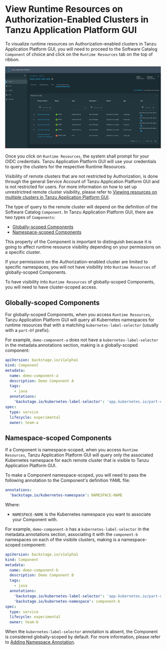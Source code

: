 # View Runtime Resources on Authorization-Enabled Clusters in Tanzu Application Platform GUI

To visualize runtime resources on Authorization-enabled clusters in Tanzu Application Platform GUI, you will need to proceed to the Software Catalog `Component` of choice and click on the `Runtime Resources` tab on the top of ribbon.

![Screenshot of Runtime Resources](./../images/tap-gui-multiple-clusters.png)

Once you click on `Runtime Resources`, the system shall prompt for your OIDC credentials. Tanzu Application Platform GUI will use your credentials to query the clusters for the respective Runtime Resources.

Visibility of remote clusters that are not restricted by Authorization, is done through the general Service Account of Tanzu Application Platform GUI and is not restricted for users. For more information on how to set up unrestrictred remote cluster visibility, please refer to [Viewing resources on multiple clusters in Tanzu Application Platform GUI](./../cluster-view-setup.md).

The type of query to the remote cluster will depend on the definition of the Software Catalog `Component`. In Tanzu Application Platform GUI, there are two types of `Components`:
  
  - [Globally-scoped Components](#-globally-scoped-components)
  - [ Namespace-scoped Components](#-namespace-scoped-components)

This property of the Component is important to distinguish because it is going to affect runtime resource visibility depending on your permissions on a specific cluster.

If your permissions on the Authorization-enabled cluster are limited to specific namespaces, you will not have visibility into `Runtime Resources` of globally-scoped Components.

To have visibility into `Runtime Resources` of globally-scoped Components, you will need to have cluster-scoped access.

## <a id="globally-scoped-components"></a> Globally-scoped Components

For globally-scoped Components, when you access `Runtime Resources`, Tanzu Application Platform GUI will query all Kubernetes namespaces for runtime resources that with a matching `kubernetes-label-selector` (usually with a `part-Of` prefix).

For example, `demo-component-a` does not have a `kubernetes-label-selector` in the metadata.annotations section, making is a globally-scoped component:

```yaml
apiVersion: backstage.io/v1alpha1
kind: Component
metadata:
  name: demo-component-a
  description: Demo Component A
  tags:
    - java
  annotations:
    'backstage.io/kubernetes-label-selector': 'app.kubernetes.io/part-of=component-a'
spec:
  type: service
  lifecycle: experimental
  owner: team-a
```

## <a id="namespace-scoped-components"></a> Namespace-scoped Components

If a Component is namespace-scoped, when you access `Runtime Resources`, Tanzu Application Platform GUI will query only the associated Kubernetes namespace for each remote cluster that is visible to Tanzu Application Platform GUI.  

To make a Component namespace-scoped, you will need to pass the following annotation to the Component's definition YAML file:

```yaml
annotations:
  'backstage.io/kubernetes-namespace': NAMESPACE-NAME
```
Where:
   - `NAMESPACE-NAME` is the Kubernetes namespace you want to associate your Component with.


For example, `demo-component-b` has a `kubernetes-label-selector` in the metadata.annotations section, associating it with the `component-b` namespaces on each of the visibile clusters, making is a namespace-scoped component:

```yaml
apiVersion: backstage.io/v1alpha1
kind: Component
metadata:
  name: demo-component-b
  description: Demo Component B
  tags:
    - java
  annotations:
    'backstage.io/kubernetes-label-selector': 'app.kubernetes.io/part-of=component-b'
    'backstage.io/kubernetes-namespace': component-b
spec:
  type: service
  lifecycle: experimental
  owner: team-b
```

When the `kubernetes-label-selector` annotation is absent, the Component is considered globally-scoped by default. For more information, please refer to [Adding Namespace Annotation](https://backstage.io/docs/features/kubernetes/configuration#adding-the-namespace-annotation).
